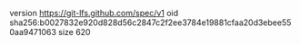 version https://git-lfs.github.com/spec/v1
oid sha256:b0027832e920d828d56c2847c2f2ee3784e19881cfaa20d3ebee550aa9471063
size 620

